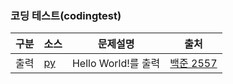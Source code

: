 ### 코딩 테스트(codingtest) 

|구분|소스|문제설명|출처|
|--|--|--|--|
|출력|[py](../docs/codingtest/2557.py)|Hello World!를 출력|[백준 2557](https://www.acmicpc.net/problem/2557)|

